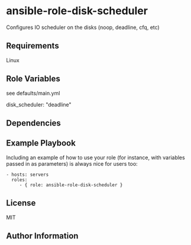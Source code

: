 ansible-role-disk-scheduler
=========

Configures IO scheduler on the disks (noop, deadline, cfq, etc)

Requirements
------------

Linux

Role Variables
--------------

see defaults/main.yml

disk_scheduler: "deadline"

Dependencies
------------


Example Playbook
----------------

Including an example of how to use your role (for instance, with variables passed in as parameters) is always nice for users too:

    - hosts: servers
      roles:
         - { role: ansible-role-disk-scheduler }

License
-------

MIT

Author Information
------------------

